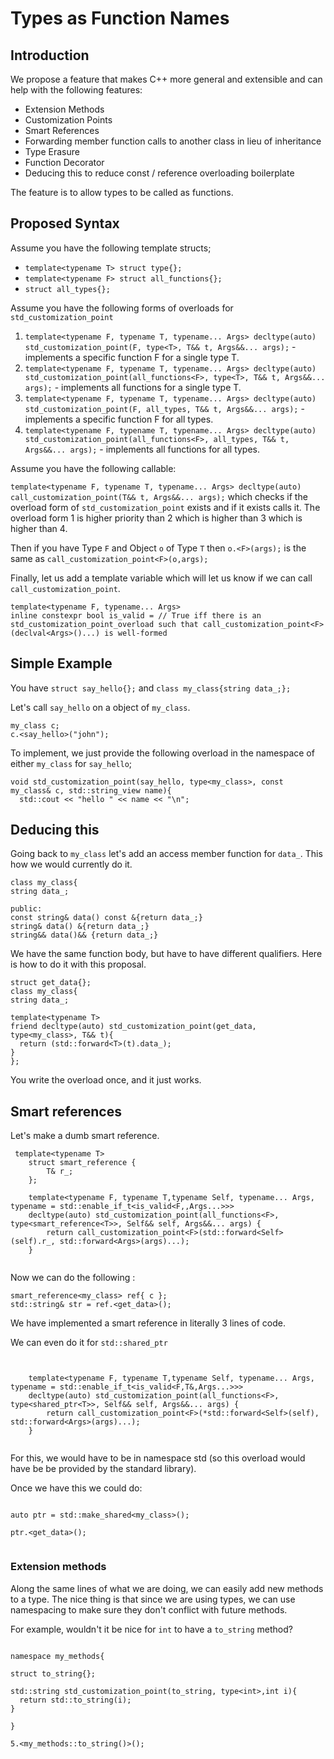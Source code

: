 # Types as Function Names

## Introduction

We propose a feature that makes C++ more general and extensible and can help with the following features:
* Extension Methods
* Customization Points
* Smart References
* Forwarding member function calls to another class in lieu of inheritance
* Type Erasure
* Function Decorator
* Deducing this to reduce const / reference overloading boilerplate

The feature is to allow types to be called as functions.

## Proposed Syntax

Assume you have the following template structs;

* `template<typename T> struct type{};`
* `template<typename F> struct all_functions{};`
* `struct all_types{};`

Assume you have the following forms of overloads for `std_customization_point`

1. `template<typename F, typename T, typename... Args> decltype(auto) std_customization_point(F, type<T>, T&& t, Args&&... args);` - implements a specific function F for a single type T.
2. `template<typename F, typename T, typename... Args> decltype(auto) std_customization_point(all_functions<F>, type<T>, T&& t, Args&&... args);` - implements all functions for a single type T.
3. `template<typename F, typename T, typename... Args> decltype(auto) std_customization_point(F, all_types, T&& t, Args&&... args);` - implements a specific function F for all types. 
4. `template<typename F, typename T, typename... Args> decltype(auto) std_customization_point(all_functions<F>, all_types, T&& t, Args&&... args);` - implements all functions for all types.

Assume you have the following callable:

`template<typename F, typename T, typename... Args> decltype(auto) call_customization_point(T&& t, Args&&... args);` which checks if the overload form of `std_customization_point` exists and if it exists calls it. The overload form 1 is higher priority than 2 which is higher than 3 which is higher than 4.

Then if you have Type `F` and Object `o` of Type `T` then `o.<F>(args);` is the same as `call_customization_point<F>(o,args);`

Finally, let us add a template variable which will let us know if we can call `call_customization_point`.
```
template<typename F, typename... Args>
inline constexpr bool is_valid = // True iff there is an std_customization_point_overload such that call_customization_point<F>(declval<Args>()...) is well-formed
```


## Simple Example

You have `struct say_hello{};` and `class my_class{string data_;};` 

Let's call `say_hello` on a object of `my_class`.

```
my_class c;
c.<say_hello>("john");
```

To implement, we just provide the following overload in the namespace of either `my_class` for `say_hello`;

```
void std_customization_point(say_hello, type<my_class>, const my_class& c, std::string_view name){
  std::cout << "hello " << name << "\n";
```

## Deducing this

Going back to `my_class` let's add an access  member function for `data_`. This how we would currently do it.

```
class my_class{
string data_;

public:
const string& data() const &{return data_;}
string& data() &{return data_;}
string&& data()&& {return data_;}

```

We have the same function body, but have to have different qualifiers. Here is how to do it with this proposal.

```
struct get_data{};
class my_class{
string data_;

template<typename T>
friend decltype(auto) std_customization_point(get_data, type<my_class>, T&& t){
  return (std::forward<T>(t).data_);
}
};
```

You write the overload once, and it just works.

## Smart references

Let's make a dumb smart reference.

```
 template<typename T>
	struct smart_reference {
		T& r_;
	};

	template<typename F, typename T,typename Self, typename... Args, typename = std::enable_if_t<is_valid<F,,Args...>>>
	decltype(auto) std_customization_point(all_functions<F>, type<smart_reference<T>>, Self&& self, Args&&... args) {
		return call_customization_point<F>(std::forward<Self>(self).r_, std::forward<Args>(args)...);
	}


```


Now we can do the following :
```
smart_reference<my_class> ref{ c };
std::string& str = ref.<get_data>();

```

We have implemented a smart reference in literally 3 lines of code.

We can even do it for  `std::shared_ptr`

```


	template<typename F, typename T,typename Self, typename... Args, typename = std::enable_if_t<is_valid<F,T&,Args...>>>
	decltype(auto) std_customization_point(all_functions<F>, type<shared_ptr<T>>, Self&& self, Args&&... args) {
		return call_customization_point<F>(*std::forward<Self>(self), std::forward<Args>(args)...);
	}


```

For this, we would have to be in namespace std (so this overload would have be be provided by the standard library).

Once we have this we could do:

```

auto ptr = std::make_shared<my_class>();

ptr.<get_data>();


``` 


### Extension methods

Along the same lines of what we are doing, we can easily add new methods to a type. The nice thing is that since we are using types, we can use namespacing to make sure they don't conflict with future methods.

For example, wouldn't it be nice for `int` to have a `to_string` method?

```

namespace my_methods{

struct to_string{};

std::string std_customization_point(to_string, type<int>,int i){
  return std::to_string(i);
}

}

5.<my_methods::to_string()>();



```
